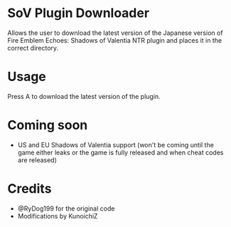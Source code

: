 # SoV Plugin Downloader

Allows the user to download the latest version of the Japanese version of Fire Emblem Echoes: Shadows of Valentia NTR plugin and places it in the correct directory.

# Usage

Press A to download the latest version of the plugin.

# Coming soon
* US and EU Shadows of Valentia support (won't be coming until the game either leaks or the game is fully released and when cheat codes are released)

# Credits
* @RyDog199 for the original code
* Modifications by KunoichiZ